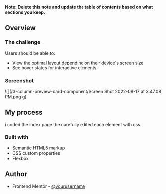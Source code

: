 
**Note: Delete this note and update the table of contents based on what sections you keep.**

## Overview

### The challenge

Users should be able to:

- View the optimal layout depending on their device's screen size
- See hover states for interactive elements

### Screenshot

![](/3-column-preview-card-component/Screen Shot 2022-08-17 at 3.47.08 PM.png
g)


## My process
i coded the index page the carefully edited each element with css

### Built with

- Semantic HTML5 markup
- CSS custom properties
- Flexbox



## Author

- Frontend Mentor - [@yourusername](https://www.frontendmentor.io/profile/andex23)



